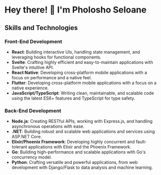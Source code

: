 # Hey there! 👋 I'm Pholosho Seloane
## Skills and Technologies

### Front-End Development
- **React**: Building interactive UIs, handling state management, and leveraging hooks for functional components.
- **Svelte**: Crafting highly efficient and easy-to-maintain applications with Svelte's intuitive API.
- **React Native**: Developing cross-platform mobile applications with a focus on performance and a native feel.
- **Flutter**: Developing cross-platform mobile applications with a focus on a native experience.
- **JavaScript/TypeScript**: Writing clean, maintainable, and scalable code using the latest ES6+ features and TypeScript for type safety.

### Back-End Development
- **Node.js**: Creating RESTful APIs, working with Express.js, and handling asynchronous operations with ease.
- **.NET**: Building robust and scalable web applications and services using ASP.NET Core.
- **Elixir/Phoenix Framework**: Developing highly concurrent and fault-tolerant applications with Elixir and the Phoenix Framework.
- **Go**: Building high-performance and scalable applications with Go's concurrency model.
- **Python**: Crafting versatile and powerful applications, from web development with Django/Flask to data analysis and machine learning.


